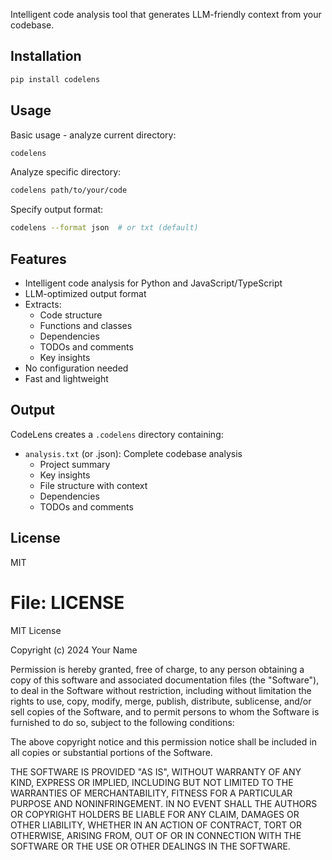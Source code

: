 Intelligent code analysis tool that generates LLM-friendly context from your codebase.

## Installation

```bash
pip install codelens
```

## Usage

Basic usage - analyze current directory:
```bash
codelens
```

Analyze specific directory:
```bash
codelens path/to/your/code
```

Specify output format:
```bash
codelens --format json  # or txt (default)
```

## Features

- Intelligent code analysis for Python and JavaScript/TypeScript
- LLM-optimized output format
- Extracts:
  - Code structure
  - Functions and classes
  - Dependencies
  - TODOs and comments
  - Key insights
- No configuration needed
- Fast and lightweight

## Output

CodeLens creates a `.codelens` directory containing:
- `analysis.txt` (or .json): Complete codebase analysis
  - Project summary
  - Key insights
  - File structure with context
  - Dependencies
  - TODOs and comments

## License

MIT

# File: LICENSE
MIT License

Copyright (c) 2024 Your Name

Permission is hereby granted, free of charge, to any person obtaining a copy
of this software and associated documentation files (the "Software"), to deal
in the Software without restriction, including without limitation the rights
to use, copy, modify, merge, publish, distribute, sublicense, and/or sell
copies of the Software, and to permit persons to whom the Software is
furnished to do so, subject to the following conditions:

The above copyright notice and this permission notice shall be included in all
copies or substantial portions of the Software.

THE SOFTWARE IS PROVIDED "AS IS", WITHOUT WARRANTY OF ANY KIND, EXPRESS OR
IMPLIED, INCLUDING BUT NOT LIMITED TO THE WARRANTIES OF MERCHANTABILITY,
FITNESS FOR A PARTICULAR PURPOSE AND NONINFRINGEMENT. IN NO EVENT SHALL THE
AUTHORS OR COPYRIGHT HOLDERS BE LIABLE FOR ANY CLAIM, DAMAGES OR OTHER
LIABILITY, WHETHER IN AN ACTION OF CONTRACT, TORT OR OTHERWISE, ARISING FROM,
OUT OF OR IN CONNECTION WITH THE SOFTWARE OR THE USE OR OTHER DEALINGS IN THE
SOFTWARE.
